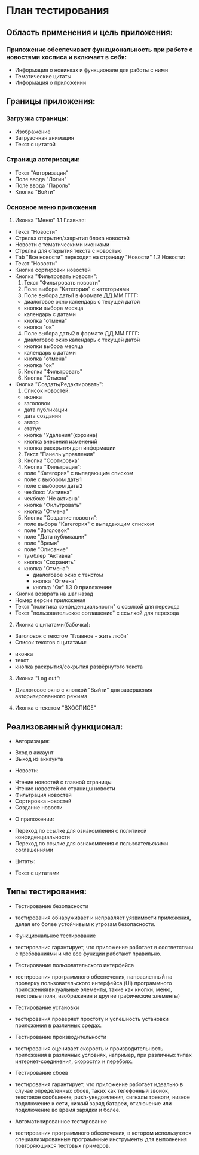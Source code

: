 # План тестирования

 ## Область применения и цель приложения:

  ### Приложение обеспечивает функциональность при работе с новостями хосписа и включает в себя:
 - Информация о новинках и функционале для работы с ними
 - Тематические цитаты
 - Информация о приложении

 ## Границы приложения:

  ### Загрузка страницы:
  * Изображение
  * Загрузочная анимация
  * Текст с цитатой

  ### Страница авторизации:
  * Текст "Авторизация"
  * Поле ввода "Логин"
  * Поле ввода "Пароль"
  * Кнопка "Войти"

  ### Основное меню приложения
  1. Иконка "Меню"
  1.1 Главная: 
   * Текст "Новости"
   * Стрелка открытия/закрытия блока новостей
   * Новости с тематическими иконками
   * Стрелка для открытия текста с новостью
   * Тab "Все новости" переходит на страницу "Новости"
  1.2 Новости: 
   * Текст "Новости"
   * Кнопка сортировки новостей
   * Кнопка "Фильтровать новости":
     1. Текст "Фильтровать новости"
     2. Поле выбора "Категория" с категориями 
     3. Поле выбора даты1 в формате ДД.ММ.ГГГГ:
      - диалоговое окно календарь с текущей датой
      - кнопки выбора месяца
      - календарь с датами
      - кнопка "отмена"
      - кнопка "ок"
     4. Поле выбора даты2 в формате ДД.ММ.ГГГГ:
      - диалоговое окно календарь с текущей датой
      - кнопки выбора месяца
      - календарь с датами
      - кнопка "отмена"
      - кнопка "ок"
     5. Кнопка "Фильтровать"
     6. Кнопка "Отмена"
   * Кнопка "Создать/Редактировать":
     1. Список новостей:
      - иконка
      - заголовок
      - дата публикации
      - дата создания
      - автор
      - статус
      - кнопка "Удаления"(корзина)
      - кнопка внесения изменений
      - кнопка раскрытия доп информации
     2. Текст "Панель управления" 
     3. Кнопка "Сортировка"
     4. Кнопка "Фильтрация":
      - поле "Категория" с выпадающим списком
      - поле с выбором даты1
      - поле с выбором даты2
      - чекбокс "Активна"
      - чекбокс "Не активна"
      - кнопка "Фильтровать"
      - кнопка "Отмена"
     5. Кнопка "Создание новости":
      - поле выбора "Категория" с выпадающим списком
      - поле "Заголовок"
      - поле "Дата публикации"
      - поле "Время"
      - поле "Описание"
      - тумблер "Активна"
      - кнопка "Сохранить"
      - кнопка "Отмена":
        - диалоговое окно с текстом
        - кнопка "Отмена"
        - кнопка "Ок"
  1.3 О приложении:
  * Кнопка возврата на шаг назад
  * Номер версии приложения
  * Текст "политика конфиденциальности" с ссылкой для перехода
  * Текст "пользовательское соглашение" с ссылкой для перехода

 2. Иконка с цитатами(бабочка):
  * Заголовок с текстом "Главное - жить любя"
  * Список текстов с цитатами:
   - иконка   
   - текст
   - кнопка раскрытия/сокрытия развёрнутого текста
   
 3. Иконка "Log out":
  * Диалоговое окно с кнопкой "Выйти" для завершения авторизированного режима

 4. Иконка с текстом "ВХОСПИСЕ"


 ## Реализованный функционал:
 * Авторизация:
  - Вход в аккаунт
  - Выход из аккаунта
 * Новости:
  - Чтение новостей с главной страницы
  - Чтение новостей со страницы новости
  - Фильтрация новостей
  - Сортировка новостей
  - Создание новости
 * О приложении:
  - Переход по ссылке для ознакомления с политикой конфиденциальности
  - Переход по ссылке для ознакомления с пользоательскими соглашениями
 * Цитаты:
  - Текст с цитатами

 ## Типы тестирования:
 * Тестирование безопасности 
  - тестирования обнаруживает и исправляет уязвимости приложения, делая его более устойчивым к угрозам безопасности.
 * Функциональное тестирование
  - тестирования гарантирует, что приложение работает в соответствии с требованиями и что все функции работают правильно.
 * Тестирование пользовательского интерфейса 
  - тестирования программного обеспечения, направленный на проверку пользовательского интерфейса (UI) программного приложения(визуальные элементы, такие как кнопки, меню, текстовые поля, изображения и другие графические элементы)
 * Тестирование установки 
  - тестирования проверяет простоту и успешность установки приложения в различных средах.
 * Тестирование производительности 
  - тестирования оценивает скорость и производительность приложения в различных условиях, например, при различных типах интернет-соединения, скоростях и перебоях.
 * Тестирование сбоев 
  - тестирования гарантирует, что приложение работает идеально в случае определенных сбоев, таких как телефонный звонок, текстовое сообщение, push-уведомления, сигналы тревоги, низкое подключение к сети, низкий заряд батареи, отключение или подключение во время зарядки и более.
 * Автоматизированное тестирование
  - тестирования программного обеспечения, в котором используются специализированные программные инструменты для выполнения повторяющихся тестовых примеров.

